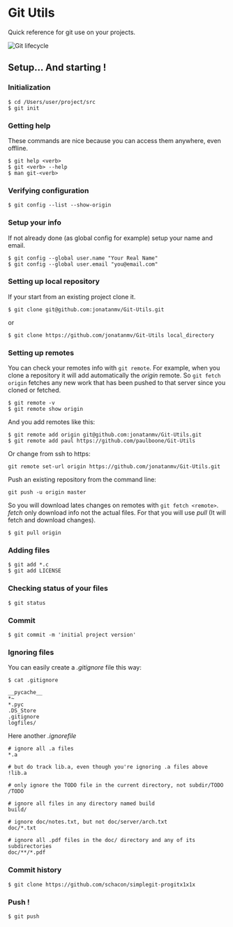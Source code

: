 # Git Utils
Quick reference for git use on your projects.

![Git lifecycle](https://ia601400.us.archive.org/12/items/lifecycle_201909/lifecycle.png)

## Setup... And starting !

### Initialization

```console
$ cd /Users/user/project/src
$ git init
```

### Getting help

These commands are nice because you can access them anywhere, even offline.

```console
$ git help <verb>
$ git <verb> --help
$ man git-<verb>
```

### Verifying configuration

```console
$ git config --list --show-origin
```

### Setup your info 

If not already done (as global config for example) setup your name and email.

```console
$ git config --global user.name "Your Real Name"
$ git config --global user.email "you@email.com"
```

### Setting up local repository

If your start from an existing project clone it.

```console
$ git clone git@github.com:jonatanmv/Git-Utils.git
```
or
```console
$ git clone https://github.com/jonatanmv/Git-Utils local_directory
```

### Setting up remotes

You can check your remotes info with ```git remote```. For example, when you clone a repository it will add automatically the *origin* remote. So ```git fetch origin``` fetches any new work that has been pushed to that server since you cloned or fetched.

```console
$ git remote -v
$ git remote show origin
```

And you add remotes like this:

```console
$ git remote add origin git@github.com:jonatanmv/Git-Utils.git
$ git remote add paul https://github.com/paulboone/Git-Utils
```

Or change from ssh to https:

```console
git remote set-url origin https://github.com/jonatanmv/Git-Utils.git
```

Push an existing repository from the command line:

```console
git push -u origin master
```

So you will download lates changes on remotes with ```git fetch <remote>```. *fetch* only download info not the actual files. For that you will use *pull* (It will fetch and download changes).

```console
$ git pull origin
```

### Adding files

```console
$ git add *.c
$ git add LICENSE
```

### Checking status of your files

```console
$ git status
```

### Commit 

```console
$ git commit -m 'initial project version'
```

### Ignoring files

You can easily create a *.gitignore* file this way:

```console
$ cat .gitignore
```

```
__pycache__
*~
*.pyc
.DS_Store
.gitignore
logfiles/
```

Here another *.ignorefile*

```console
# ignore all .a files
*.a

# but do track lib.a, even though you're ignoring .a files above
!lib.a

# only ignore the TODO file in the current directory, not subdir/TODO
/TODO

# ignore all files in any directory named build
build/

# ignore doc/notes.txt, but not doc/server/arch.txt
doc/*.txt

# ignore all .pdf files in the doc/ directory and any of its subdirectories
doc/**/*.pdf
```

### Commit history

```console
$ git clone https://github.com/schacon/simplegit-progitx1x1x
```

### Push !

```console
$ git push
```
